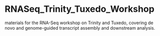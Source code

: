 # RNASeq_Trinity_Tuxedo_Workshop
materials for the RNA-Seq workshop on Trinity and Tuxedo, covering de novo and genome-guided transcript assembly and downstream analysis.
